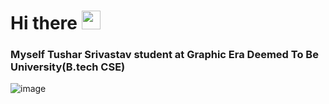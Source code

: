 # Hi there <img src="https://raw.githubusercontent.com/MartinHeinz/MartinHeinz/master/wave.gif" width="30px">


### **Myself Tushar Srivastav student at Graphic Era Deemed To Be University(B.tech CSE)**

![image](https://user-images.githubusercontent.com/71928146/136748758-35fa66ce-8374-4a37-8fd1-3c0edaf3e0ff.png)

















